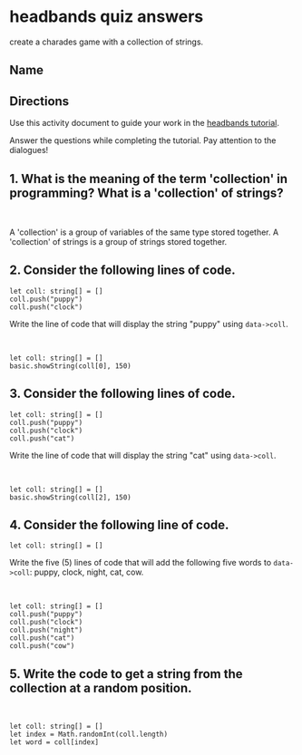 # headbands quiz answers

create a charades game with a collection of strings.

## Name

## Directions

Use this activity document to guide your work in the [headbands tutorial](/lessons/headbands/activity).

Answer the questions while completing the tutorial. Pay attention to the dialogues!

## 1. What is the meaning of the term 'collection' in programming? What is a 'collection' of strings?

<br/>

A 'collection' is a group of variables of the same type stored together. A 'collection' of strings is a group of strings stored together.

## 2. Consider the following lines of code.

```blocks
let coll: string[] = []
coll.push("puppy")
coll.push("clock")
```

Write the line of code that will display the string "puppy" using `data->coll`.

<br/>

```blocks
let coll: string[] = []
basic.showString(coll[0], 150)
```

## 3. Consider the following lines of code.

```blocks
let coll: string[] = []
coll.push("puppy")
coll.push("clock")
coll.push("cat")
```

Write the line of code that will display the string "cat" using `data->coll`.

<br/>

```blocks
let coll: string[] = []
basic.showString(coll[2], 150)
```

## 4. Consider the following line of code.

```blocks
let coll: string[] = []
```

Write the five (5) lines of code that will add the following five words to `data->coll`: puppy, clock, night, cat, cow.

<br/>

```blocks
let coll: string[] = []
coll.push("puppy")
coll.push("clock")
coll.push("night")
coll.push("cat")
coll.push("cow")
```

## 5. Write the code to get a string from the collection at a random position.

<br/>

```blocks
let coll: string[] = []
let index = Math.randomInt(coll.length)
let word = coll[index]
```

